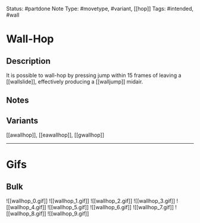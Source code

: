 Status: #partdone 
Note Type: #movetype, #variant, [[hop]]
Tags: #intended, #wall 

# Wall-Hop
## Description
It is possible to wall-hop by pressing jump within 15 frames of leaving a [[wallslide]], effectively producing a [[walljump]] midair.

## Notes


## Variants
[[awallhop]], [[eawallhop]], [[gwallhop]]

___
# Gifs
## Bulk
![[wallhop_0.gif]]
![[wallhop_1.gif]]
![[wallhop_2.gif]]
![[wallhop_3.gif]]
![[wallhop_4.gif]]
![[wallhop_5.gif]]
![[wallhop_6.gif]]
![[wallhop_7.gif]]
![[wallhop_8.gif]]
![[wallhop_9.gif]]